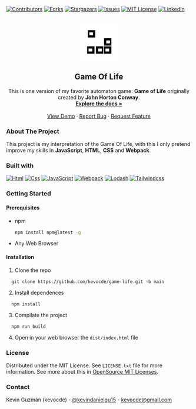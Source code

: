[![Contributors][contributors-shield]][contributors-url]
[![Forks][forks-shield]][forks-url]
[![Stargazers][stars-shield]][stars-url]
[![Issues][issues-shield]][issues-url]
[![MIT License][license-shield]][license-url]
[![LinkedIn][linkedin-shield]][linkedin-url]

<br />
<div align="center">
  <a href="https://github.com/kevocde/game-life">
    <img src="public/logo.png" alt="Logo" width="100" height="100">
  </a>
  <h2 align="center">Game Of Life</h2>
  <p align="center">
    This is one version of my favorite automaton game: <strong>Game of Life</strong> 
    originally created by <strong>John Horton Conway</strong>.
    <br />
    <a href="https://github.com/kevocde/game-life"><strong>Explore the docs »</strong></a>
    <br />
    <br />
    <a href="https://kevocde.github.io/game-life" target="_blank">View Demo</a>
    ·
    <a href="https://github.com/kevocde/game-life/issues">Report Bug</a>
    ·
    <a href="https://github.com/kevocde/game-life/issues">Request Feature</a>
  </p>
</div>

### About The Project
This project is my interpretation of the Game Of Life, 
with this I only pretend improve my skills in **JavaScript**, **HTML**, **CSS** and **Webpack**.

### Built with
[![Html][Html.com]][Html-url] [![Css][Css.com]][Css-url] [![JavaScript][JavaScript.com]][JavaScript-url]
[![Webpack][Webpack.js.org]][webpack-url] [![Lodash][Lodash.com]][lodash-url] 
[![Tailwindcss][Tailwindcss.com]][tailwindcss-url]

### Getting Started
#### Prerequisites
* npm
  ```sh
  npm install npm@latest -g
  ```
* Any Web Browser

#### Installation
1. Clone the repo
  ```shell
    git clone https://github.com/kevocde/game-life.git -b main
  ```
2. Install dependences
  ```
    npm install
  ```
3. Compilate the project
  ```
    npm run build
  ```
4. Open in your web browser the `dist/index.html` file

### License
Distributed under the MIT License. See `LICENSE.txt` file for more information.
See more about this in [OpenSource MIT Licenses](https://opensource.org/licenses/MIT).

### Contact
Kevin Guzmán (kevocde) - [@kevindanielgu15](https://twitter.com/KevinDanielGu15) - [kevocde@gmail.com](mailto:kevocde@gmail.com)

[contributors-shield]: https://img.shields.io/github/contributors/kevocde/game-life.svg?style=for-the-badge
[contributors-url]: https://github.com/kevocde/game-life/graphs/contributors
[forks-shield]: https://img.shields.io/github/forks/kevocde/game-life.svg?style=for-the-badge
[forks-url]: https://github.com/kevocde/game-life/network/members
[stars-shield]: https://img.shields.io/github/stars/kevocde/game-life.svg?style=for-the-badge
[stars-url]: https://github.com/kevocde/game-life/stargazers
[issues-shield]: https://img.shields.io/github/issues/kevocde/game-life.svg?style=for-the-badge
[issues-url]: https://github.com/kevocde/game-life/issues
[license-shield]: https://img.shields.io/github/license/kevocde/game-life.svg?style=for-the-badge&logo=mit
[license-url]: https://github.com/kevocde/game-life/blob/main/LICENSE.txt
[linkedin-shield]: https://img.shields.io/badge/-LinkedIn-black.svg?style=for-the-badge&logo=linkedin&colorB=555
[linkedin-url]: https://www.linkedin.com/in/kevocode



[Webpack.js.org]: https://img.shields.io/badge/webpack-%238DD6F9.svg?style=for-the-badge&logo=webpack&logoColor=white
[webpack-url]: https://webpack.js.org
[Lodash.com]: https://img.shields.io/badge/lodash-3492FF?style=for-the-badge&logo=lodash&&logoColor=white
[Lodash-url]: https://lodash.com
[Tailwindcss.com]: https://img.shields.io/badge/tailwind%20CSS-06B6D4?style=for-the-badge&logo=tailwindcss&&logoColor=white
[Tailwindcss-url]: https://tailwindcss.com
[Html.com]: https://img.shields.io/badge/html-E34F26?style=for-the-badge&logo=html5&&logoColor=white
[Html-url]: https://www.w3schools.com/html/html_intro.asp
[Css.com]: https://img.shields.io/badge/css3-1572B6?style=for-the-badge&logo=css3&&logoColor=white
[Css-url]: https://www.w3schools.com/css/
[JavaScript.com]: https://img.shields.io/badge/javascript-F7DF1E?style=for-the-badge&logo=javascript&&logoColor=white
[JavaScript-url]: https://www.w3schools.com/js/